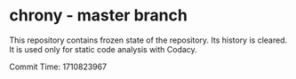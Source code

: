 # chrony - master branch

This repository contains frozen state of the repository.
Its history is cleared. It is used only for static code
analysis with Codacy.

Commit Time: 1710823967
